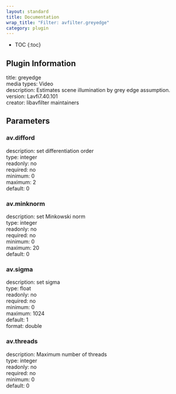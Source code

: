 ```yaml
---
layout: standard
title: Documentation
wrap_title: "Filter: avfilter.greyedge"
category: plugin
---
```

* TOC
{:toc}

## Plugin Information

title: greyedge  
media types:
Video  
description: Estimates scene illumination by grey edge assumption.  
version: Lavfi7.40.101  
creator: libavfilter maintainers  

## Parameters

### av.difford

  
description:
set differentiation order  
type: integer  
readonly: no  
required: no  
minimum: 0  
maximum: 2  
default: 0  

### av.minknorm

  
description:
set Minkowski norm  
type: integer  
readonly: no  
required: no  
minimum: 0  
maximum: 20  
default: 0  

### av.sigma

  
description:
set sigma  
type: float  
readonly: no  
required: no  
minimum: 0  
maximum: 1024  
default: 1  
format: double  

### av.threads

  
description:
Maximum number of threads  
type: integer  
readonly: no  
required: no  
minimum: 0  
default: 0  

